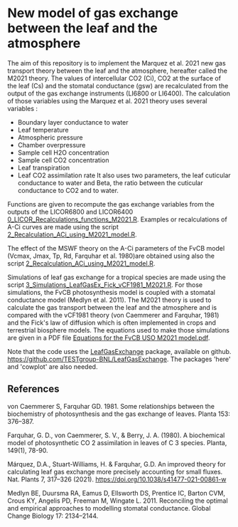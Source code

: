 # New model of gas exchange between the leaf and the atmosphere
 
 The aim of this repository is to implement the Marquez et al. 2021 new gas transport theory between the leaf and the atmosphere, hereafter called the M2021 theory.
 The values of intercellular CO2 (Ci), CO2 at the surface of the leaf (Cs) and the stomatal conductance (gsw) are recalculated from the output of the gas exchange instruments (LI6800 or LI6400).
 The calculation of those variables using the Marquez et al. 2021 theory uses several variables :
 - Boundary layer conductance to water
 - Leaf temperature
 - Atmospheric pressure
 - Chamber overpressure
 - Sample cell H2O concentration
 - Sample cell CO2 concentration
 - Leaf transpiration
 - Leaf CO2 assimilation rate
It also uses two parameters, the leaf cuticular conductance to water and Beta, the ratio between the cuticular conductance to CO2 and to water. 

Functions are given to recompute the gas exchange variables from the outputs of the LICOR6800 and LICOR6400 [0_LICOR_Recalculations_functions_M2021.R](https://github.com/TESTgroup-BNL/Marquez_et_al_2021_New_Gasex_theory/blob/main/0_LICOR_Recalculations_functions_M2021.R). Examples or recalculations of A-Ci curves are made using the script [2_Recalculation_ACi_using_M2021_model.R](https://github.com/TESTgroup-BNL/Marquez_et_al_2021_New_Gasex_theory/blob/main/2_Recalculation_ACi_using_M2021_model.R).

The effect of the MSWF theory on the A-Ci parameters of the FvCB model (Vcmax, Jmax, Tp, Rd, Farquhar et al. 1980)are obtained using also the script [2_Recalculation_ACi_using_M2021_model.R](https://github.com/TESTgroup-BNL/Marquez_et_al_2021_New_Gasex_theory/blob/main/2_Recalculation_ACi_using_M2021_model.R).

Simulations of leaf gas exchange for a tropical species are made using the script [3_Simulations_LeafGasEx_Fick_vCF1981_M2021.R](https://github.com/TESTgroup-BNL/Marquez_et_al_2021_New_Gasex_theory/blob/main/3_Simulations_LeafGasEx_Fick_vCF1981_M2021.R). For those simulations, the FvCB photosynthesis model is coupled with a stomatal conductance model (Medlyn et al. 2011). The M2021 theory is used to calculate the gas transport between the leaf and the atmosphere and is compared with the vCF1981 theory (von Caemmerer and Farquhar, 1981) and the Fick's law of diffusion which is often implemented in crops and terrestrial biosphere models. The equations used to make those simulations are given in a PDF file [Equations for the FvCB USO M2021 model.pdf](https://github.com/TESTgroup-BNL/Marquez_et_al_2021_New_Gasex_theory/blob/main/Equations%20for%20the%20FvCB%20USO%20M2021%20model.pdf).

Note that the code uses the [LeafGasExchange](https://github.com/TESTgroup-BNL/LeafGasExchange) package, available on github. https://github.com/TESTgroup-BNL/LeafGasExchange.
The packages 'here' and 'cowplot' are also needed.


## References
von Caemmerer S, Farquhar GD. 1981. Some relationships between the biochemistry of photosynthesis and the gas exchange of leaves. Planta 153: 376–387.

Farquhar, G. D., von Caemmerer, S. V., & Berry, J. A. (1980). A biochemical model of photosynthetic CO 2 assimilation in leaves of C 3 species. Planta, 149(1), 78-90.

Márquez, D.A., Stuart-Williams, H. & Farquhar, G.D. An improved theory for calculating leaf gas exchange more precisely accounting for small fluxes. Nat. Plants 7, 317–326 (2021). https://doi.org/10.1038/s41477-021-00861-w

Medlyn BE, Duursma RA, Eamus D, Ellsworth DS, Prentice IC, Barton CVM, Crous KY, Angelis PD, Freeman M, Wingate L. 2011. Reconciling the optimal and empirical approaches to modelling stomatal conductance. Global Change Biology 17: 2134–2144.
